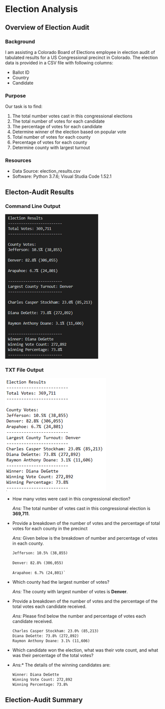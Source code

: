 # Election Analysis

## Overview of Election Audit

### Background
I am assisting a Colorado Board of Elections employee in election audit of tabulated results for a US Congressional precinct in Colorado. The election data is provided in a CSV file with following columns:

* Ballot ID
* Country
* Candidate

### Purpose
 Our task is to find:
1. The total number votes cast in this congressional elections
2. The total number of votes for each candidate
3. The percentage of votes for each candidate
4. Determine winner of the election based on popular vote
5. Total number of votes for each county
6. Percentage of votes for each county
7. Determine county with largest turnout   

### Resources
- Data Source: election_results.csv
- Software: Python 3.7.6; Visual Studia Code 1.52.1
## Electon-Audit Results

### Command Line Output
![terminal_output](./images/terminal_output.png)

### TXT File Output
![notepad_outout](./images/notepad_output.png)

* How many votes were cast in this congressional election?
   
    *Ans:* The total number of votes cast in this congressional election is **369,711**.
    

* Provide a breakdown of the number of votes and the percentage of total votes for each county in the precinct

    *Ans:* Given below is the breakdown of number and percentage of votes in each county.

    ```
    Jefferson: 10.5% (38,855)

    Denver: 82.8% (306,055)

    Arapahoe: 6.7% (24,801)`
    ```
* Which county had the largest number of votes?

    *Ans:* The county with largest number of votes is **Denver**.

* Provide a breakdown of the number of votes and the percentage of the total votes each candidate received.

    *Ans:* Please find below the number and percentage of votes each candidate received.

    ```
    Charles Casper Stockham: 23.0% (85,213)
    Diana DeGette: 73.8% (272,892)
    Raymon Anthony Doane: 3.1% (11,606)
    ```

* Which candidate won the election, what was their vote count, and what was their percentage of the total votes?
*   Ans:* The details of the winning candidates are:
    ```
    Winner: Diana DeGette
    Winning Vote Count: 272,892
    Winning Percentage: 73.8%
    ```
## Election-Audit Summary